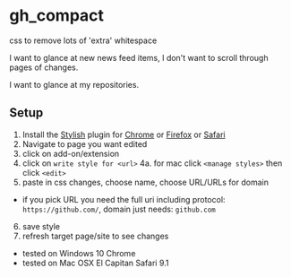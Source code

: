 # gh_compact
css to remove lots of 'extra' whitespace

I want to glance at new news feed items, I don't want to scroll through pages of changes.

I want to glance at my repositories.

## Setup
1. Install the [Stylish](https://userstyles.org/) plugin for [Chrome](https://chrome.google.com/webstore/detail/fjnbnpbmkenffdnngjfgmeleoegfcffe) or [Firefox](https://addons.mozilla.org/en-US/firefox/addon/stylish/?src=external-userstyleshome) or [Safari](http://sobolev.us/stylish/)
2. Navigate to page you want edited
3. click on add-on/extension
4. click on `write style for <url>`
4a. for mac click `<manage styles>` then click `<edit>`
5. paste in css changes, choose name, choose URL/URLs for domain

 - if you pick URL you need the full uri including protocol: `https://github.com/`, domain just needs: `github.com`

6. save style
7. refresh target page/site to see changes


- tested on Windows 10 Chrome
- tested on Mac OSX El Capitan Safari 9.1


